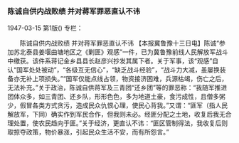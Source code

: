 ### 陈诚自供内战败绩  并对蒋军罪恶直认不讳

1947-03-15
第1版()
专栏：

　　陈诚自供内战败绩
    并对蒋军罪恶直认不讳
    【本报冀鲁豫十三日电】陈诚“参加苏北泰县姜堰曲塘地区之《剿匪》观感”一件，已为冀鲁豫前线人民解放军战斗中缴获。该件系蒋记金乡县县长赵彦兴抄发其属下者。关于军事，该“观感”自认“国军处处被动”，“各级互无信心”，“缺乏战斗经验”，“战斗力大减，虽屡换装备亦无补上项损失。”“国军仅能点线占领，物资接济困难，兵源枯竭，伤亡之后，无法补充。”关于政治，陈诚自供蒋军及三青团“还乡团”等的罪恶称：“我随军推进团体众多，如三青团、还乡队，形形色色，多为地道土豪，食污成性，且僧多粥少，假冒各类方式贪污，造成民众仇恨心理，使民心背我。”又谓：“匪军（指人民解放军，下同）确实作到军民合作，但我则未必。经匪分配之土地，收复后我无合理处置，使农民趋向于匪。”关于经济，更直认不讳：“匪区管制得法，我收复后则取掠夺政策，物价暴涨，引起民众生活不安，而有所怨言。”
